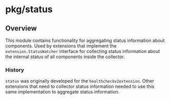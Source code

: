 # pkg/status

## Overview

This module contains functionality for aggregating status information about components. Used by extensions that
implement the `extension.StatusWatcher` interface for collecting status information about the internal status of all
components inside the collector.

### History

`status` was originally developed for the `healthcheckv2extension`. Other extensions that need to collector status
information needed to use this same implementation to aggregate status information.
